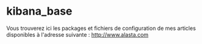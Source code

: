 kibana_base
===========
Vous trouverez ici les packages et fichiers de configuration de mes articles disponibles à l'adresse suivante : http://www.alasta.com
